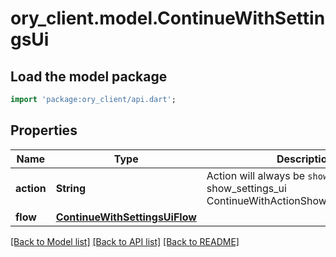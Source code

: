 # ory_client.model.ContinueWithSettingsUi

## Load the model package
```dart
import 'package:ory_client/api.dart';
```

## Properties
Name | Type | Description | Notes
------------ | ------------- | ------------- | -------------
**action** | **String** | Action will always be `show_settings_ui` show_settings_ui ContinueWithActionShowSettingsUIString | 
**flow** | [**ContinueWithSettingsUiFlow**](ContinueWithSettingsUiFlow.md) |  | 

[[Back to Model list]](../README.md#documentation-for-models) [[Back to API list]](../README.md#documentation-for-api-endpoints) [[Back to README]](../README.md)


